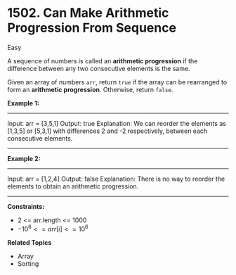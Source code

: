 # 1502. Can Make Arithmetic Progression From Sequence

Easy

A sequence of numbers is called an **arithmetic progression** if the difference between any two consecutive elements is the same.

Given an array of numbers `arr`, return `true` if the array can be rearranged to form an **arithmetic progression**. Otherwise, return `false`.

 

**Example 1:**
***
Input: arr = [3,5,1]
Output: true
Explanation: We can reorder the elements as [1,3,5] or [5,3,1] with differences 2 and -2 respectively, between each consecutive elements.
***
**Example 2:**
***
Input: arr = [1,2,4]
Output: false
Explanation: There is no way to reorder the elements to obtain an arithmetic progression.
*** 

**Constraints:**

- 2 <= arr.length <= 1000
- $-10^6 <= arr[i] <= 10^6$


**Related Topics**
- Array
- Sorting